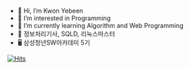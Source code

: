 - 👋 Hi, I’m Kwon Yebeen
- 👀 I’m interested in Programming
- 🌱 I’m currently learning Algorithm and Web Programming
- 📜 정보처리기사, SQLD, 리눅스마스터
- 🖥️ 삼성청년SW아카데미 5기

[![Hits](https://hits.seeyoufarm.com/api/count/incr/badge.svg?url=https%3A%2F%2Fgithub.com%2Fkwonay11&count_bg=%23F8C071&title_bg=%23FF8888&icon=&icon_color=%23360D0D&title=hits&edge_flat=false)](https://hits.seeyoufarm.com)

<!---
kwonay11/kwonay11 is a ✨ special ✨ repository because its `README.md` (this file) appears on your GitHub profile.
You can click the Preview link to take a look at your changes.
--->
